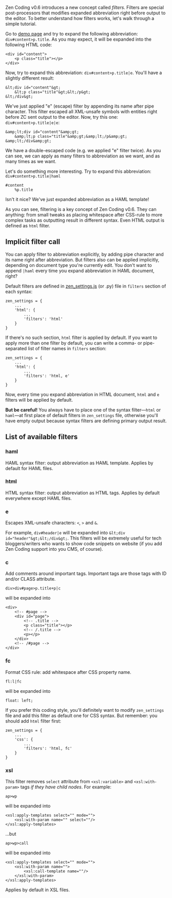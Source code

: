 Zen Coding v0.6 introduces a new concept called _filters_. Filters are special post-processors that modifies expanded abbreviation right before output to the editor. To better understand how filters works, let's walk through a simple tutorial.

Go to [demo page](http://zen-coding.ru/textarea/) and try to expand the following abbreviation: `div#content>p.title`. As you may expect, it will be expanded into the following HTML code:

```
<div id="content">
	<p class="title"></p>
</div>
```

Now, try to expand this abbreviation: `div#content>p.title|e`. You'll have a slightly different result:

```
&lt;div id="content"&gt;
	&lt;p class="title"&gt;&lt;/p&gt;
&lt;/div&gt;
```

We've just applied "e" (escape) filter by appending its name after pipe character. This filter escaped all XML-unsafe symbols with entities right before ZC sent output to the editor. Now, try this one:  `div#content>p.title|e|e`:

```
&amp;lt;div id="content"&amp;gt;
	&amp;lt;p class="title"&amp;gt;&amp;lt;/p&amp;gt;
&amp;lt;/div&amp;gt;
```

We have a double-escaped code (e.g. we applied "e" filter twice). As you can see, we can apply as many filters to abbreviation as we want, and as many times as we want.

Let's do something more interesting. Try to expand this abbreviation: `div#content>p.title|haml`

```
#content
	%p.title
```

Isn't it nice? We've just expanded abbreviation as a HAML template!

As you can see, filtering is a key concept of Zen Coding v0.6. They can anything: from small tweaks as placing whitespace after CSS-rule to more complex tasks as outputting result in different syntax. Even HTML output is defined as `html` filter.

## Implicit filter call ##
You can apply filter to abbreviation explicitly, by adding pipe character and its name right after abbreviation. But filters also can be applied implicitly, depending on document type you're  currently edit. You don't want to append `|haml` every time you expand abbreviation in HAML document, right?

Default filters are defined in [zen\_settings.js](http://github.com/sergeche/zen-coding/blob/master/javascript/zen_settings.js) (or .py) file in `filters` section of each syntax:

```
zen_settings = {
	...
	'html': {
		...
		'filters': 'html'
	}
}
```

If there's no such section, `html` filter is applied by default. If you want to apply more than one filter by default, you can write a comma- or pipe-separated list of filter names in `filters` section:

```
zen_settings = {
	...
	'html': {
		...
		'filters': 'html, e'
	}
}
```

Now, every time you expand abbreviation in HTML document, `html` and `e` filters will be applied by default.

**But be careful!** You always have to place one of the syntax filter—`html` or `haml`—at first place of default filters in `zen_settings` file, otherwise you'll have empty output because syntax filters are defining primary output result.

## List of available filters ##

### haml ###
HAML syntax filter: output abbreviation as HAML template. Applies by default for HAML files.

### html ###
HTML syntax filter: output abbreviation as HTML tags. Applies by default everywhere except HAML files.

### e ###
Escapes XML-unsafe characters: `<`, `>` and `&`.

For example, `div#header|e` will be expanded into `&lt;div id="header"&gt;&lt;/div&gt;`. This filters will be extremely useful for tech bloggers/writers who wants to show code snippets on website (if you add Zen Coding support into you CMS, of course).

### c ###
Add comments around important tags. Important tags are those tags with ID and/or CLASS attribute.

```
div>div#page>p.title+p|c
```

will be expanded into

```
<div>
	<!-- #page -->
	<div id="page">
		<!-- .title -->
		<p class="title"></p>
		<!-- /.title -->
		<p></p>
	</div>
	<!-- /#page -->
</div>
```

### fc ###
Format CSS rule: add whitespace after CSS property name.

```
fl:l|fc
```

will be expanded into

```
float: left;
```

If you prefer this coding style, you'll definitely want to modify `zen_settings` file and add this filter as default one for CSS syntax. But remember: you should add `html` filter first:

```
zen_settings = {
	...
	'css': {
		...
		'filters': 'html, fc'
	}
}
```

### xsl ###
This filter removes `select` attribute from `<xsl:variable>` and `<xsl:with-param>` tags _if they have child nodes_. For example:

```
ap>wp
```

will be expanded into

```
<xsl:apply-templates select="" mode="">
	<xsl:with-param name="" select=""/>
</xsl:apply-templates>
```

...but

```
ap>wp>call
```

will be expanded into

```
<xsl:apply-templates select="" mode="">
	<xsl:with-param name="">
		<xsl:call-template name=""/>
	</xsl:with-param>
</xsl:apply-templates>
```

Applies by default in XSL files.